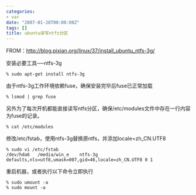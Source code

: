 ```yaml
---
categories:
- var
date: "2007-01-28T00:00:00Z"
tags: []
title: ubuntu读写ntfs分区
---
```


FROM：<http://blog.pixian.org/linux/37/install_ubuntu_ntfs-3g/>

安装必要工具──ntfs-3g

    % sudo apt-get install ntfs-3g

由于ntfs-3g工作环境依赖fuse，确保安装完毕后fuse已正常加载 

    % lsmod | grep fuse

另外为了每次开机都能直接读写ntfs分区，确保/etc/modules文件中存在一行内容为fuse的记录。

    % cat /etc/modules

修改/etc/fstab，使用ntfs-3g替换原ntfs，并添加locale=zh_CN.UTF8

    % sudo vi /etc/fstab
    /dev/hda6   /media/win_e    ntfs-3g    defaults,nls=utf8,umask=007,gid=46,locale=zh_CN.UTF8 0 1

重启机器，或者执行以下命令立即执行

    % sudo umount -a
    % sudo mount -a
